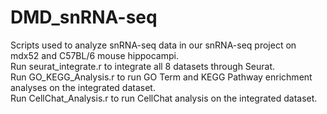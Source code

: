 # DMD_snRNA-seq

Scripts used to analyze snRNA-seq data in our snRNA-seq project on mdx52 and C57BL/6 mouse hippocampi. <br>
Run seurat_integrate.r to integrate all 8 datasets through Seurat. <br>
Run GO_KEGG_Analysis.r to run GO Term and KEGG Pathway enrichment analyses on the integrated dataset. <br>
Run CellChat_Analysis.r to run CellChat analysis on the integrated dataset. <br>
